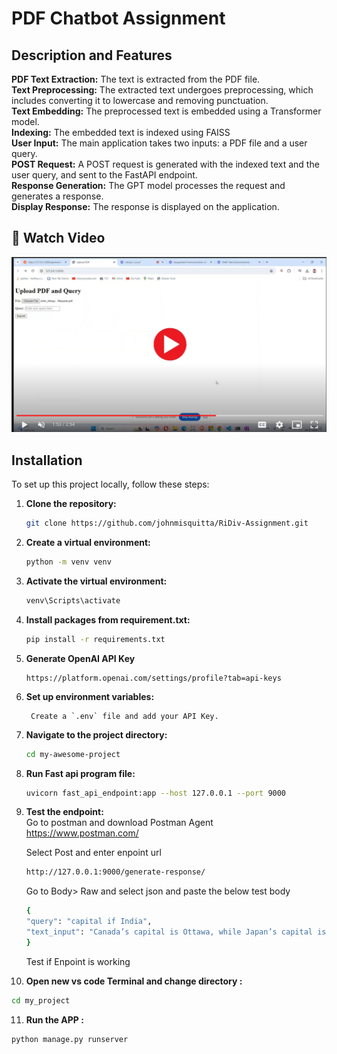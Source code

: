 
# PDF Chatbot Assignment

## Description and Features

**PDF Text Extraction:** The text is extracted from the PDF file.  
**Text Preprocessing:** The extracted text undergoes preprocessing, which includes converting it to lowercase and removing punctuation.  
**Text Embedding:** The preprocessed text is embedded using a Transformer model.  
**Indexing:** The embedded text is indexed using FAISS  
**User Input:** The main application takes two inputs: a PDF file and a user query.  
**POST Request:** A POST request is generated with the indexed text and the user query, and sent to the FastAPI endpoint.  
**Response Generation:** The GPT model processes the request and generates a response.  
**Display Response:** The response is displayed on the application.  

## 🎥 Watch Video
[![Watch the video](images/docquery.png)](https://drive.google.com/drive/u/0/folders/1RM5AV4OvoYzStK8QC5svQgR9nc6KWhwD)

## Installation

To set up this project locally, follow these steps:

1. **Clone the repository:**
    ```bash
    git clone https://github.com/johnmisquitta/RiDiv-Assignment.git
    ```
2. **Create a virtual environment:**
    ```bash
    python -m venv venv
    ```

3. **Activate the virtual environment:**

     ```bash
     venv\Scripts\activate
     ```

4. **Install packages from requirement.txt:**
    ```bash
    pip install -r requirements.txt
    ```
5. **Generate OpenAI API Key**
   ```
   https://platform.openai.com/settings/profile?tab=api-keys
   ```

6. **Set up environment variables:**
   ```
    Create a `.env` file and add your API Key.
   ```
7. **Navigate to the project directory:**
    ```bash
    cd my-awesome-project
    ```

8. **Run Fast api program file:**
    ```bash
   uvicorn fast_api_endpoint:app --host 127.0.0.1 --port 9000
    ```

9. **Test the endpoint:**  
    Go to postman and download Postman Agent  
    https://www.postman.com/

    Select Post and enter enpoint url
    ```bash
    http://127.0.0.1:9000/generate-response/
    ```

    Go to Body> Raw and select json and paste the below test body

    ```bash
    {
    "query": "capital if India",
    "text_input": "Canada’s capital is Ottawa, while Japan’s capital is Tokyo. Brazil is home to Brasília, and Australia’s capital city is Canberra. France, known for its rich history and culture, has Paris as its capital. South Africa has three capitals: Pretoria, which serves as the administrative capital; Bloemfontein, the judicial capital; and Cape Town, the legislative capital. Germany’s capital is Berlin, and India’s capital city is New Delhi. Italy is centered in Rome, and Mexico City serves as the capital of Mexico."
    }
    ```

    Test if Enpoint is working
10. **Open new vs code Terminal and change directory :**  
```bash
cd my_project
```
11. **Run the APP :**  
```bash
python manage.py runserver
```
   
